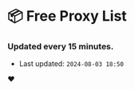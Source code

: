 # :package: Free Proxy List
### Updated every 15 minutes.

- Last updated: `2024-08-03 18:50`

:heart:
